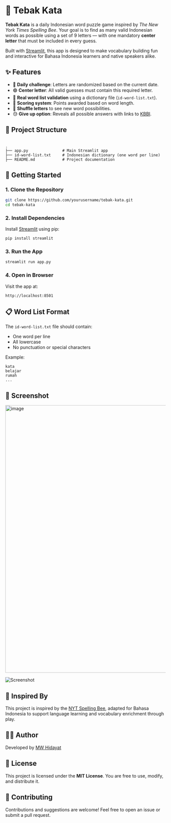 # 🔡 Tebak Kata

**Tebak Kata** is a daily Indonesian word puzzle game inspired by *The New York Times Spelling Bee*. Your goal is to find as many valid Indonesian words as possible using a set of 9 letters — with one mandatory **center letter** that must be included in every guess.

Built with [Streamlit](https://streamlit.io), this app is designed to make vocabulary building fun and interactive for Bahasa Indonesia learners and native speakers alike.

## ✨ Features

- 🔁 **Daily challenge**: Letters are randomized based on the current date.
- 🟢 **Center letter**: All valid guesses must contain this required letter.
- 🧠 **Real word list validation** using a dictionary file (`id-word-list.txt`).
- 📝 **Scoring system**: Points awarded based on word length.
- 🔀 **Shuffle letters** to see new word possibilities.
- 😓 **Give up option**: Reveals all possible answers with links to [KBBI](https://kbbi.kemdikbud.go.id).

## 📂 Project Structure

```

.
├── app.py               # Main Streamlit app
├── id-word-list.txt     # Indonesian dictionary (one word per line)
├── README.md            # Project documentation

````

## 🚀 Getting Started

### 1. Clone the Repository

```bash
git clone https://github.com/yourusername/tebak-kata.git
cd tebak-kata
````

### 2. Install Dependencies

Install [Streamlit](https://streamlit.io) using pip:

```bash
pip install streamlit
```

### 3. Run the App

```bash
streamlit run app.py
```

### 4. Open in Browser

Visit the app at:

```
http://localhost:8501
```

## 📋 Word List Format

The `id-word-list.txt` file should contain:

* One word per line
* All lowercase
* No punctuation or special characters

Example:

```
kata
belajar
rumah
...
```

## 📸 Screenshot

<img width="670" height="839" alt="image" src="https://github.com/user-attachments/assets/2a523a62-4eaa-498e-9713-a989fbf4c5ce" />


![Screenshot](assets/screenshot.png)

## 🧠 Inspired By

This project is inspired by the [NYT Spelling Bee](https://www.nytimes.com/puzzles/spelling-bee), adapted for Bahasa Indonesia to support language learning and vocabulary enrichment through play.

## 👨‍💻 Author

Developed by [MW Hidayat](https://github.com/mwhidayat)

## 📄 License

This project is licensed under the **MIT License**.
You are free to use, modify, and distribute it.

## 🤝 Contributing

Contributions and suggestions are welcome!
Feel free to open an issue or submit a pull request.


